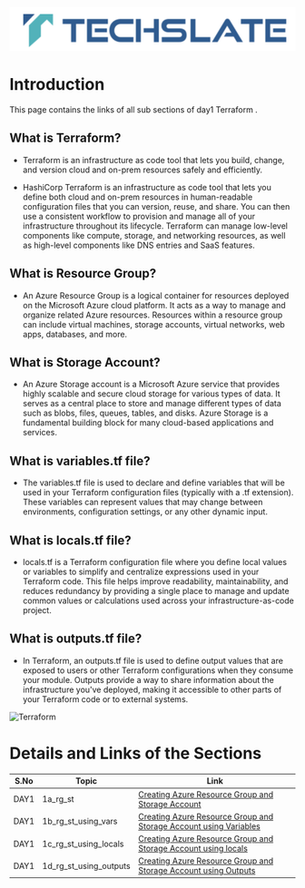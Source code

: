 ![TechSlate](../../global/images/ts.png)

# Introduction 

This page contains the links of all sub sections of day1 Terraform .

## What is Terraform?

- Terraform is an infrastructure as code tool that lets you build, change, and version cloud and on-prem resources safely and efficiently.

- HashiCorp Terraform is an infrastructure as code tool that lets you define both cloud and on-prem resources in human-readable configuration files that you can version, reuse, and share. You can then use a consistent workflow to provision and manage all of your infrastructure throughout its lifecycle. Terraform can manage low-level components like compute, storage, and networking resources, as well as high-level components like DNS entries and SaaS features.

## What is Resource Group?

- An Azure Resource Group is a logical container for resources deployed on the Microsoft Azure cloud platform. It acts as a way to manage and organize related Azure resources. Resources within a resource group can include virtual machines, storage accounts, virtual networks, web apps, databases, and more.

## What is Storage Account?

- An Azure Storage account is a Microsoft Azure service that provides highly scalable and secure cloud storage for various types of data. It serves as a central place to store and manage different types of data such as blobs, files, queues, tables, and disks. Azure Storage is a fundamental building block for many cloud-based applications and services.

## What is variables.tf file?

- The variables.tf file is used to declare and define variables that will be used in your Terraform configuration files (typically with a .tf extension). These variables can represent values that may change between environments, configuration settings, or any other dynamic input.

## What is locals.tf file?

- locals.tf is a Terraform configuration file where you define local values or variables to simplify and centralize expressions used in your Terraform code. This file helps improve readability, maintainability, and reduces redundancy by providing a single place to manage and update common values or calculations used across your infrastructure-as-code project.

## What is outputs.tf file?

- In Terraform, an outputs.tf file is used to define output values that are exposed to users or other Terraform configurations when they consume your module. Outputs provide a way to share information about the infrastructure you've deployed, making it accessible to other parts of your Terraform code or to external systems.


 ![Terraform](images/assets.png)


# Details and Links of the Sections 

|S.No                | Topic         | Link |
|----------------    |---------------|-------|
|DAY1| 1a_rg_st|[Creating Azure Resource Group and Storage Account](1a_rg_st/README.md) |
|DAY1| 1b_rg_st_using_vars|[Creating Azure Resource Group and Storage Account using Variables](1b_rg_st_using_vars/README.md) |
|DAY1 | 1c_rg_st_using_locals|[Creating Azure Resource Group and Storage Account using locals](1c_rg_st_using_locals/README.md) |
|DAY1| 1d_rg_st_using_outputs|[Creating Azure Resource Group and Storage Account using Outputs](1d_rg_st_using_outputs/README.md) |
